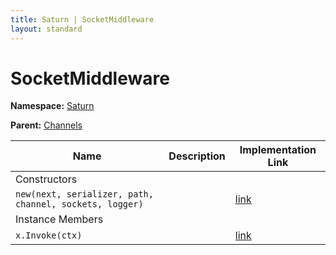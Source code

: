 ```yaml
---
title: Saturn | SocketMiddleware
layout: standard
---
```


# SocketMiddleware

**Namespace:** [Saturn](./saturn.html)

**Parent:** [Channels](./saturn-channels.html)

| Name                                                    | Description | Implementation Link                                                                           |
|---------------------------------------------------------|-------------|-----------------------------------------------------------------------------------------------|
| Constructors                                            |             |                                                                                               |
| `new(next, serializer, path, channel, sockets, logger)` |             | [link](https://github.com/SaturnFramework/Saturn/tree/master/src/Saturn/Channels.fs#L98-98)   |
| Instance Members                                        |             |                                                                                               |
| `x.Invoke(ctx)`                                         |             | [link](https://github.com/SaturnFramework/Saturn/tree/master/src/Saturn/Channels.fs#L101-101) |
